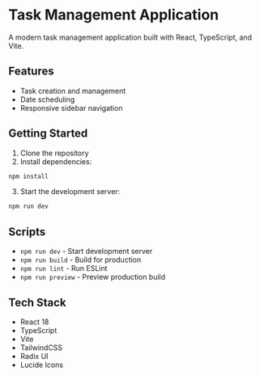 # Task Management Application

A modern task management application built with React, TypeScript, and Vite.

## Features

- Task creation and management
- Date scheduling
- Responsive sidebar navigation

## Getting Started

1. Clone the repository
2. Install dependencies:
```bash
npm install
```
3. Start the development server:
```bash
npm run dev
```

## Scripts

- `npm run dev` - Start development server
- `npm run build` - Build for production
- `npm run lint` - Run ESLint
- `npm run preview` - Preview production build

## Tech Stack

- React 18
- TypeScript
- Vite
- TailwindCSS
- Radix UI
- Lucide Icons
